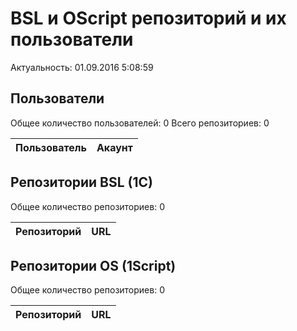 ﻿# BSL и OScript репозиторий и их пользователи

Актуальность: 01.09.2016 5:08:59

## Пользователи

Общее количество пользователей: 0
Всего репозиториев: 0

| Пользователь | Акаунт |
---|---|



## Репозитории BSL (1C)

Общее количество репозиториев: 0

| Репозиторий | URL |
|---|---|



## Репозитории OS (1Script)

Общее количество репозиториев: 0

| Репозиторий | URL |
|---|---|





